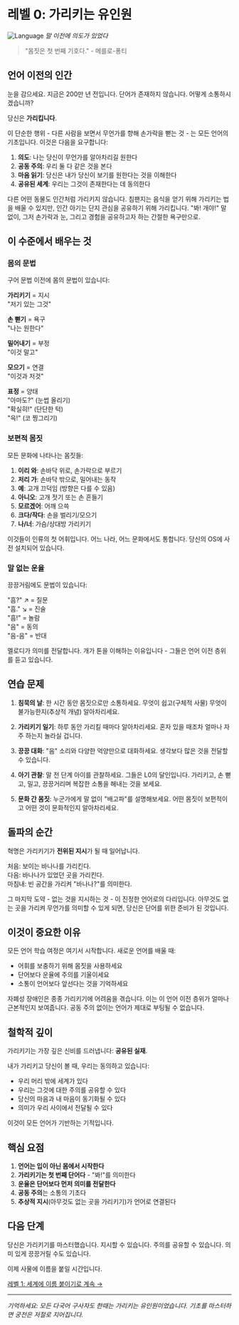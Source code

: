 # 레벨 0: 가리키는 유인원

![Language](../cover/language.png)
*말 이전에 의도가 있었다*

> "몸짓은 첫 번째 기호다." - 메를로-퐁티

## 언어 이전의 인간

눈을 감으세요. 지금은 200만 년 전입니다. 단어가 존재하지 않습니다. 어떻게 소통하시겠습니까?

당신은 **가리킵니다**.

이 단순한 행위 - 다른 사람을 보면서 무언가를 향해 손가락을 뻗는 것 - 는 모든 언어의 기초입니다. 이것은 다음을 요구합니다:

1. **의도**: 나는 당신이 무언가를 알아차리길 원한다
2. **공동 주의**: 우리 둘 다 같은 것을 본다  
3. **마음 읽기**: 당신은 내가 당신이 보기를 원한다는 것을 이해한다
4. **공유된 세계**: 우리는 그것이 존재한다는 데 동의한다

다른 어떤 동물도 인간처럼 가리키지 않습니다. 침팬지는 음식을 얻기 위해 가리키는 법을 배울 수 있지만, 인간 아기는 단지 관심을 공유하기 위해 가리킵니다. "봐! 개야!" 말 없이, 그저 손가락과 눈, 그리고 경험을 공유하고자 하는 간절한 욕구만으로.

## 이 수준에서 배우는 것

### 몸의 문법

구어 문법 이전에 몸의 문법이 있습니다:

**가리키기** = 지시  
"저기 있는 그것"

**손 뻗기** = 욕구  
"나는 원한다"

**밀어내기** = 부정  
"이것 말고"

**모으기** = 연결  
"이것과 저것"

**표정** = 양태  
"아마도?" (눈썹 올리기)  
"확실히!" (단단한 턱)  
"윽!" (코 찡그리기)

### 보편적 몸짓

모든 문화에 나타나는 몸짓들:

1. **이리 와**: 손바닥 위로, 손가락으로 부르기
2. **저리 가**: 손바닥 밖으로, 밀어내는 동작
3. **예**: 고개 끄덕임 (방향은 다를 수 있음)
4. **아니오**: 고개 젓기 또는 손 흔들기
5. **모르겠어**: 어깨 으쓱
6. **크다/작다**: 손을 벌리기/모으기
7. **나/너**: 가슴/상대방 가리키기

이것들이 인류의 첫 어휘입니다. 어느 나라, 어느 문화에서도 통합니다. 당신의 OS에 사전 설치되어 있습니다.

### 말 없는 운율

끙끙거림에도 문법이 있습니다:

"흠?" ↗ = 질문  
"흠." ↘ = 진술  
"흠!" = 놀람  
"음" = 동의  
"음-음" = 반대  

멜로디가 의미를 전달합니다. 개가 톤을 이해하는 이유입니다 - 그들은 언어 이전 층위를 듣고 있습니다.

## 연습 문제

1. **침묵의 날**: 한 시간 동안 몸짓으로만 소통하세요. 무엇이 쉽고(구체적 사물) 무엇이 불가능한지(추상적 개념) 알아차리세요.

2. **가리키기 일기**: 하루 동안 가리킬 때마다 알아차리세요. 혼자 있을 때조차 얼마나 자주 하는지 놀라실 겁니다.

3. **끙끙 대화**: "음" 소리와 다양한 억양만으로 대화하세요. 생각보다 많은 것을 전달할 수 있습니다.

4. **아기 관찰**: 말 전 단계 아이를 관찰하세요. 그들은 L0의 달인입니다. 가리키고, 손 뻗고, 밀고, 끙끙거리며 복잡한 소통을 해내는 것을 보세요.

5. **문화 간 몸짓**: 누군가에게 말 없이 "배고파"를 설명해보세요. 어떤 몸짓이 보편적이고 어떤 것이 문화적인지 알아차리세요.

## 돌파의 순간

혁명은 가리키기가 **전위된 지시**가 될 때 일어납니다.

처음: 보이는 바나나를 가리킨다.  
다음: 바나나가 있었던 곳을 가리킨다.  
마침내: 빈 공간을 가리켜 "바나나?"를 의미한다.

그 마지막 도약 - 없는 것을 지시하는 것 - 이 진정한 언어로의 다리입니다. 아무것도 없는 곳을 가리켜 무언가를 의미할 수 있게 되면, 당신은 단어를 위한 준비가 된 것입니다.

## 이것이 중요한 이유

모든 언어 학습 여정은 여기서 시작합니다. 새로운 언어를 배울 때:
- 어휘를 보충하기 위해 몸짓을 사용하세요
- 단어보다 운율에 주의를 기울이세요
- 소통이 언어보다 앞선다는 것을 기억하세요

자폐성 장애인은 종종 가리키기에 어려움을 겪습니다. 이는 이 언어 이전 층위가 얼마나 근본적인지 보여줍니다. 공동 주의 없이는 언어가 제대로 부팅될 수 없습니다.

## 철학적 깊이

가리키기는 가장 깊은 신비를 드러냅니다: **공유된 실재**.

내가 가리키고 당신이 볼 때, 우리는 동의하고 있습니다:
- 우리 머리 밖에 세계가 있다
- 우리는 그것에 대한 주의를 공유할 수 있다
- 당신의 마음과 내 마음이 동기화될 수 있다
- 의미가 우리 사이에서 전달될 수 있다

이것이 모든 언어가 기반하는 기적입니다.

## 핵심 요점

1. **언어는 입이 아닌 몸에서 시작한다**
2. **가리키기는 첫 번째 단어다** - "봐!"를 의미한다
3. **운율은 단어보다 먼저 의미를 전달한다**
4. **공동 주의**는 소통의 기초다
5. **추상적 지시**(아무것도 없는 곳을 가리키기)가 언어로 연결된다

## 다음 단계

당신은 가리키기를 마스터했습니다. 지시할 수 있습니다. 주의를 공유할 수 있습니다. 의미 있게 끙끙거릴 수도 있습니다.

이제 사물에 이름을 붙일 시간입니다.

[레벨 1: 세계에 이름 붙이기로 계속 →](L1_Naming_World.md)

---

*기억하세요: 모든 다국어 구사자도 한때는 가리키는 유인원이었습니다. 기초를 마스터하면 궁전은 저절로 지어집니다.*